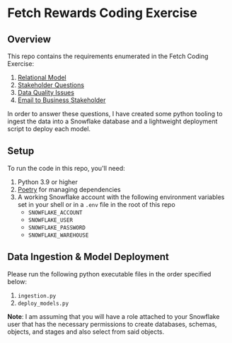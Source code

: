 # Fetch Rewards Coding Exercise

## Overview

This repo contains the requirements enumerated in the Fetch Coding Exercise:

1. [Relational Model](https://github.com/connorpheraty/fetch_rewards_takehome_ch/tree/main/1_relational_model)
2. [Stakeholder Questions](https://github.com/connorpheraty/fetch_rewards_takehome_ch/tree/main/2_stakeholder_questions)
3. [Data Quality Issues](https://github.com/connorpheraty/fetch_rewards_takehome_ch/tree/main/3_data_quality_issues)
4. [Email to Business Stakeholder](https://github.com/connorpheraty/fetch_rewards_takehome_ch/tree/main/4_email_to_business_stakeholder)

In order to answer these questions, I have created some python tooling to ingest the data into a Snowflake database
and a lightweight deployment script to deploy each model.


## Setup

To run the code in this repo, you'll need:

1. Python 3.9 or higher
2. [Poetry](https://python-poetry.org/docs/#installation) for managing dependencies
3. A working Snowflake account with the following environment variables set in your shell or in a `.env` file in the root of this repo
    - `SNOWFLAKE_ACCOUNT`
    - `SNOWFLAKE_USER`
    - `SNOWFLAKE_PASSWORD`
    - `SNOWFLAKE_WAREHOUSE`

## Data Ingestion & Model Deployment

Please run the following python executable files in the order specified below:
1. `ingestion.py`
2. `deploy_models.py`

**Note**: I am assuming that you will have a role attached to your Snowflake user that has the necessary permissions
to create databases, schemas, objects, and stages and also select from said objects.
